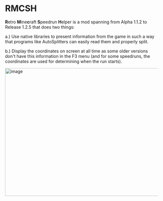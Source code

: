 # RMCSH

**R**etro **M**ine**c**raft **S**peedrun **H**elper is a mod spanning from Alpha 1.1.2 to Release 1.2.5 that does two things:

a.) Use native libraries to present information from the game in such a way that programs like AutoSplitters can easily read them and properly split.

b.) Display the coordinates on screen at all time as some older versions don't have this information in the F3 menu (and for some speedruns, the coordinates are used for determining when the run starts).

<img width="888" height="421" alt="image" src="https://github.com/user-attachments/assets/2c5620f3-a06f-4cd5-8faa-a141bc35d19d" />


